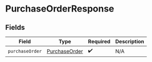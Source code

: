 # PurchaseOrderResponse


## Fields

| Field                                                 | Type                                                  | Required                                              | Description                                           |
| ----------------------------------------------------- | ----------------------------------------------------- | ----------------------------------------------------- | ----------------------------------------------------- |
| `purchaseOrder`                                       | [PurchaseOrder](../../models/shared/purchaseorder.md) | :heavy_check_mark:                                    | N/A                                                   |